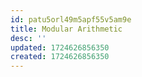 ```yaml
---
id: patu5orl49m5apf55v5am9e
title: Modular Arithmetic
desc: ''
updated: 1724626856350
created: 1724626856350
---
```

